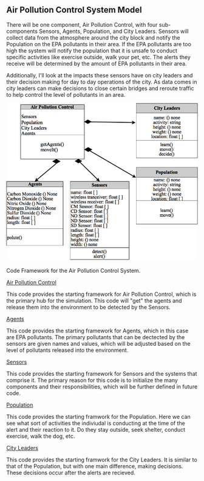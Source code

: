 ## Air Pollution Control System Model

There will be one component, Air Pollution Control, with four sub-components Sensors, Agents, Population, and City Leaders.  Sensors will collect data from the atmosphere around the city block and notify the Population on the EPA pollutants in their area.  If the EPA pollutants are too high the system will notify the population that it is unsafe to conduct specific activities like exercise outside, walk your pet, etc.  The alerts they receive will be determined by the amount of EPA pollutants in their area.

Additionally, I'll look at the impacts these sensors have on city leaders and their decision making for day to day operations of the city.  As data comes in city leaders can make decisions to close certain bridges and reroute traffic to help control the level of pollutants in an area.

![Class Diagram](../images/APCSClassDiagram.png)

Code Framework for the Air Pollution Control System.

[Air Pollution Control](https://github.com/IDS6145-18Spring/assignment-1-practice-designing-models-Brian-Varns/blob/master/code/APC_system/Air_Pollution_Control.py)

This code provides the starting framework for Air Pollution Control, which is the primary hub for the simulation.  This code will "get" the agents and release them into the environment to be detected by the Sensors.

[Agents](https://github.com/IDS6145-18Spring/assignment-1-practice-designing-models-Brian-Varns/blob/master/code/APC_system/Agents.py)

This code provides the starting framework for Agents, which in this case are EPA pollutants.  The primary pollutants that can be dectected by the sensors are given names and values, which will be adjusted based on the level of pollutants released into the environment.

[Sensors](https://github.com/IDS6145-18Spring/assignment-1-practice-designing-models-Brian-Varns/blob/master/code/APC_system/Sensors.py)

This code provides the starting framework for Sensors and the systems that comprise it.  The primary reason for this code is to initialize the many components and their responsibilities, which will be further defined in future code.

[Population](https://github.com/IDS6145-18Spring/assignment-1-practice-designing-models-Brian-Varns/blob/master/code/APC_system/Population.py)

This code provides the starting framwork for the Population.  Here we can see what sort of activities the indiviudal is conducting at the time of the alert and their reaction to it.  Do they stay outside, seek shelter, conduct exercise, walk the dog, etc.

[City Leaders](https://github.com/IDS6145-18Spring/assignment-1-practice-designing-models-Brian-Varns/blob/master/code/APC_system/City_Leaders.py)

This code provides the starting framwork for the City Leaders.  It is similar to that of the Population, but with one main difference, making decisions.  These decisions occur after the alerts are recieved.